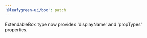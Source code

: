 ```yaml
---
'@leafygreen-ui/box': patch
---
```


ExtendableBox type now provides 'displayName' and 'propTypes' properties.

